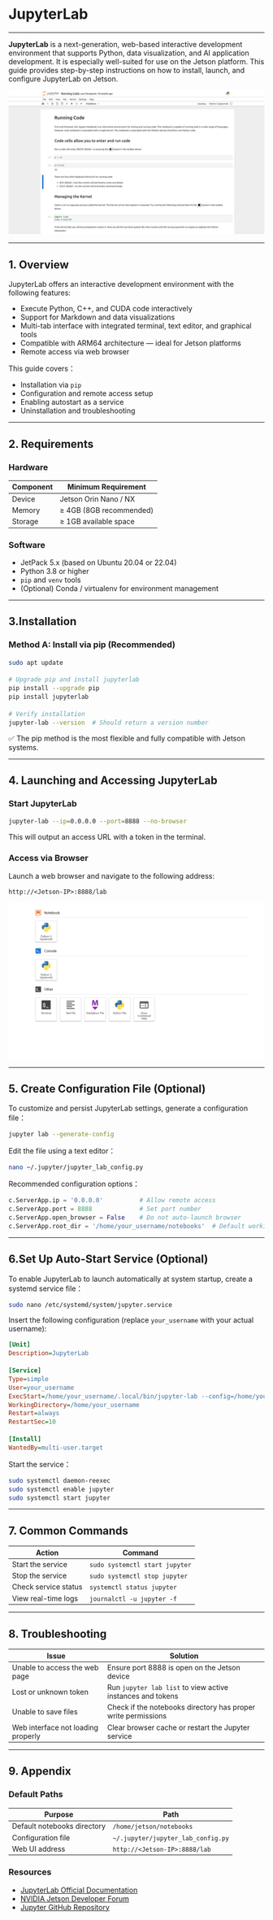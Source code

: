 # JupyterLab  
---

**JupyterLab** is a next-generation, web-based interactive development environment that supports Python, data visualization, and AI application development. It is especially well-suited for use on the Jetson platform. This guide provides step-by-step instructions on how to install, launch, and configure JupyterLab on Jetson.

![overview](/img/jupyter_overview.png)

---

## 1. Overview
JupyterLab offers an interactive development environment with the following features:

- Execute Python, C++, and CUDA code interactively  
- Support for Markdown and data visualizations  
- Multi-tab interface with integrated terminal, text editor, and graphical tools  
- Compatible with ARM64 architecture — ideal for Jetson platforms  
- Remote access via web browser  

This guide covers：

- Installation via `pip`  
- Configuration and remote access setup  
- Enabling autostart as a service  
- Uninstallation and troubleshooting  

---

## 2. Requirements

### Hardware

| Component | Minimum Requirement |
|------|----------|
| Device  | Jetson Orin Nano / NX  |
| Memory  | ≥ 4GB (8GB recommended)           |
| Storage  | ≥ 1GB available space |

### Software

- JetPack 5.x (based on Ubuntu 20.04 or 22.04)  
- Python 3.8 or higher  
- `pip` and `venv` tools  
- (Optional) Conda / virtualenv for environment management  

---

## 3.Installation 

### Method A: Install via pip (Recommended)

```bash
sudo apt update

# Upgrade pip and install jupyterlab
pip install --upgrade pip
pip install jupyterlab

# Verify installation
jupyter-lab --version  # Should return a version number
```

✅ The pip method is the most flexible and fully compatible with Jetson systems.

---

## 4. Launching and Accessing JupyterLab

### Start JupyterLab

```bash
jupyter-lab --ip=0.0.0.0 --port=8888 --no-browser
```

This will output an access URL with a token in the terminal.

### Access via Browser
Launch a web browser and navigate to the following address:

```
http://<Jetson-IP>:8888/lab
```

![jupyter_lab](/img/jupyter_lab.png)

---

## 5. Create Configuration File (Optional)

To customize and persist JupyterLab settings, generate a configuration file：

```bash
jupyter lab --generate-config
```

Edit the file using a text editor：

```bash
nano ~/.jupyter/jupyter_lab_config.py
```

Recommended configuration options：

```python
c.ServerApp.ip = '0.0.0.0'          # Allow remote access
c.ServerApp.port = 8888             # Set port number
c.ServerApp.open_browser = False    # Do not auto-launch browser
c.ServerApp.root_dir = '/home/your_username/notebooks'  # Default working directory
```

---

## 6.Set Up Auto-Start Service (Optional)

To enable JupyterLab to launch automatically at system startup, create a systemd service file：

```bash
sudo nano /etc/systemd/system/jupyter.service
```

Insert the following configuration (replace `your_username` with your actual username):

```ini
[Unit]
Description=JupyterLab

[Service]
Type=simple
User=your_username
ExecStart=/home/your_username/.local/bin/jupyter-lab --config=/home/your_username/.jupyter/jupyter_lab_config.py
WorkingDirectory=/home/your_username
Restart=always
RestartSec=10

[Install]
WantedBy=multi-user.target
```

Start the service：

```bash
sudo systemctl daemon-reexec
sudo systemctl enable jupyter
sudo systemctl start jupyter
```

---

## 7. Common Commands

| Action       | Command |
|------------|------|
| Start the service   | `sudo systemctl start jupyter` |
| Stop the service   | `sudo systemctl stop jupyter` |
| Check service status | `systemctl status jupyter` |
| View real-time logs   | `journalctl -u jupyter -f` |

---

## 8. Troubleshooting

| Issue                | Solution |
|----------------------|----------|
Unable to access the web page        | Ensure port 8888 is open on the Jetson device |
| Lost or unknown token     |Run `jupyter lab list` to view active instances and tokens |
| Unable to save files         | Check if the notebooks directory has proper write permissions |
| Web interface not loading properly       | Clear browser cache or restart the Jupyter service |

---

## 9. Appendix

### Default Paths

|Purpose        | Path |
|-------------|------|
| Default notebooks directory | `/home/jetson/notebooks` |
| Configuration file     | `~/.jupyter/jupyter_lab_config.py` |
| Web UI address | `http://<Jetson-IP>:8888/lab` |

### Resources

- [JupyterLab Official Documentation](https://jupyterlab.readthedocs.io/)
- [NVIDIA Jetson Developer Forum](https://forums.developer.nvidia.com/)
- [Jupyter GitHub Repository](https://github.com/jupyterlab/jupyterlab)
